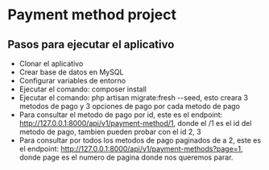 
# Payment method project

## Pasos para ejecutar el aplicativo

- Clonar el aplicativo
- Crear base de datos en MySQL
- Configurar variables de entorno
- Ejecutar el comando: composer install
- Ejecutar el comando: php artisan migrate:fresh --seed, esto creara 3 metodos de pago y 3 opciones de pago por cada metodo de pago
- Para consultar el metodo de pago por id, este es el endpoint: http://127.0.0.1:8000/api/v1/payment-method/1, donde el /1 es el id del metodo de pago, tambien pueden probar con el id 2, 3
- Para consultar por todos los metodos de pago paginados de a 2, este es el endpoint: http://127.0.0.1:8000/api/v1/payment-methods?page=1, donde page es el numero de pagina donde nos queremos parar.
